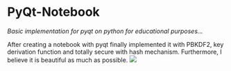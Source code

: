 # PyQt-Notebook
*Basic implementation for pyqt on python for educational purposes...*

After creating a notebook with pyqt finally implemented it with PBKDF2, key derivation function and totally secure with hash mechanism.
Furthermore, I believe it is beautiful as much as possible.
 ![](show.gif)
